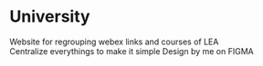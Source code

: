 # University
Website for regrouping webex links and courses of LEA<br>
Centralize everythings to make it simple 
Design by me on FIGMA

